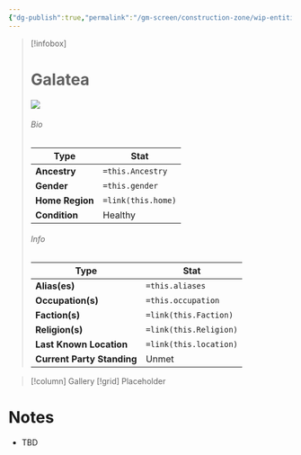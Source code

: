 ```yaml
---
{"dg-publish":true,"permalink":"/gm-screen/construction-zone/wip-entities/npc-compendium/prologue/galatea/","noteIcon":""}
---
```



> [!infobox]
> # Galatea
> ![](https://i.imgur.com/k6kYxZy.png)
> ###### Bio
> Type |  Stat |
> ---|---|
> **Ancestry** | `=this.Ancestry` |
> **Gender** | `=this.gender` |
> **Home Region** | `=link(this.home)` |
> **Condition** | Healthy |
> ###### Info
> Type |  Stat |
> ---|---|
> **Alias(es)** | `=this.aliases` |
> **Occupation(s)** | `=this.occupation` |
> **Faction(s)** | `=link(this.Faction)` |
> **Religion(s)** | `=link(this.Religion)` |
> **Last Known Location** | `=link(this.location)` |
> **Current Party Standing** | Unmet |

> [!column] Gallery 
> [!grid] 
> Placeholder

# Notes

- TBD

